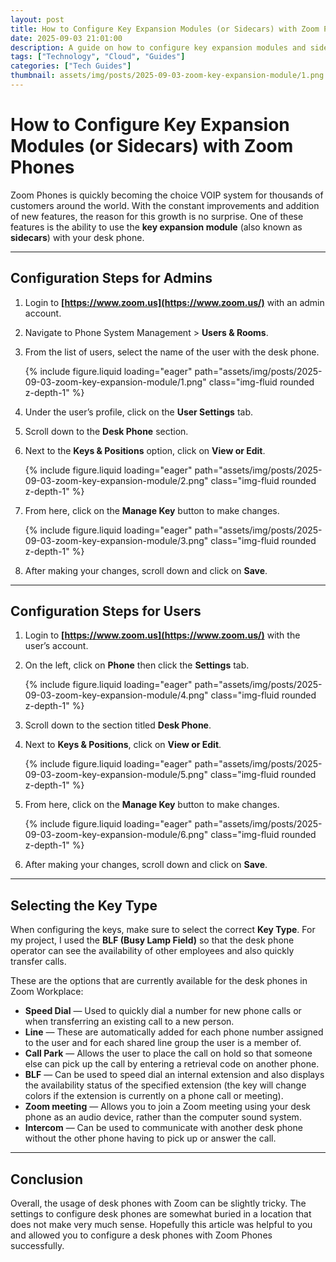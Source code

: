 ```yaml
---
layout: post
title: How to Configure Key Expansion Modules (or Sidecars) with Zoom Phones
date: 2025-09-03 21:01:00
description: A guide on how to configure key expansion modules and sidecars with Zoom Phones for both admins and users.
tags: ["Technology", "Cloud", "Guides"]
categories: ["Tech Guides"]
thumbnail: assets/img/posts/2025-09-03-zoom-key-expansion-module/1.png
---
```


# How to Configure Key Expansion Modules (or Sidecars) with Zoom Phones

Zoom Phones is quickly becoming the choice VOIP system for thousands of customers around the world. With the constant improvements and addition of new features, the reason for this growth is no surprise. One of these features is the ability to use the **key expansion module** (also known as **sidecars**) with your desk phone.

---

## Configuration Steps for Admins

1.  Login to **[https://www.zoom.us](https://www.zoom.us/)** with an admin account.
2.  Navigate to Phone System Management > **Users & Rooms**.
3.  From the list of users, select the name of the user with the desk phone.

    <div class="col-sm mt-3 mt-md-0">
        {% include figure.liquid loading="eager" path="assets/img/posts/2025-09-03-zoom-key-expansion-module/1.png" class="img-fluid rounded z-depth-1" %}
    </div>

4.  Under the user’s profile, click on the **User Settings** tab.
5.  Scroll down to the **Desk Phone** section.
6.  Next to the **Keys & Positions** option, click on **View or Edit**.

    <div class="col-sm mt-3 mt-md-0">
        {% include figure.liquid loading="eager" path="assets/img/posts/2025-09-03-zoom-key-expansion-module/2.png" class="img-fluid rounded z-depth-1" %}
    </div>

7.  From here, click on the **Manage Key** button to make changes.

    <div class="col-sm mt-3 mt-md-0">
        {% include figure.liquid loading="eager" path="assets/img/posts/2025-09-03-zoom-key-expansion-module/3.png" class="img-fluid rounded z-depth-1" %}
    </div>

8.  After making your changes, scroll down and click on **Save**.

---

## Configuration Steps for Users

1.  Login to **[https://www.zoom.us](https://www.zoom.us/)** with the user’s account.
2.  On the left, click on **Phone** then click the **Settings** tab.

    <div class="col-sm mt-3 mt-md-0">
        {% include figure.liquid loading="eager" path="assets/img/posts/2025-09-03-zoom-key-expansion-module/4.png" class="img-fluid rounded z-depth-1" %}
    </div>

3.  Scroll down to the section titled **Desk Phone**.
4.  Next to **Keys & Positions**, click on **View or Edit**.

    <div class="col-sm mt-3 mt-md-0">
        {% include figure.liquid loading="eager" path="assets/img/posts/2025-09-03-zoom-key-expansion-module/5.png" class="img-fluid rounded z-depth-1" %}
    </div>

5.  From here, click on the **Manage Key** button to make changes.

    <div class="col-sm mt-3 mt-md-0">
        {% include figure.liquid loading="eager" path="assets/img/posts/2025-09-03-zoom-key-expansion-module/6.png" class="img-fluid rounded z-depth-1" %}
    </div>

6.  After making your changes, scroll down and click on **Save**.

---

## Selecting the Key Type

When configuring the keys, make sure to select the correct **Key Type**. For my project, I used the **BLF (Busy Lamp Field)** so that the desk phone operator can see the availability of other employees and also quickly transfer calls.

These are the options that are currently available for the desk phones in Zoom Workplace:

- **Speed Dial** — Used to quickly dial a number for new phone calls or when transferring an existing call to a new person.
- **Line** — These are automatically added for each phone number assigned to the user and for each shared line group the user is a member of.
- **Call Park** — Allows the user to place the call on hold so that someone else can pick up the call by entering a retrieval code on another phone.
- **BLF** — Can be used to speed dial an internal extension and also displays the availability status of the specified extension (the key will change colors if the extension is currently on a phone call or meeting).
- **Zoom meeting** — Allows you to join a Zoom meeting using your desk phone as an audio device, rather than the computer sound system.
- **Intercom** — Can be used to communicate with another desk phone without the other phone having to pick up or answer the call.

---

## Conclusion

Overall, the usage of desk phones with Zoom can be slightly tricky. The settings to configure desk phones are somewhat buried in a location that does not make very much sense. Hopefully this article was helpful to you and allowed you to configure a desk phones with Zoom Phones successfully.
